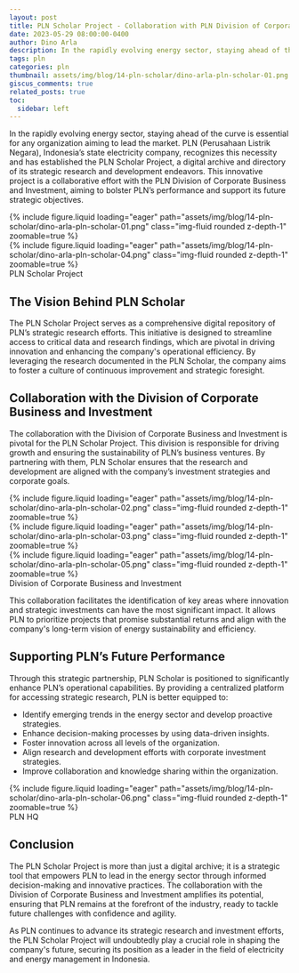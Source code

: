 ```yaml
---
layout: post
title: PLN Scholar Project - Collaboration with PLN Division of Corporate Business and Investment
date: 2023-05-29 08:00:00-0400
author: Dino Arla
description: In the rapidly evolving energy sector, staying ahead of the curve is essential for any organization aiming to lead the market. PLN (Perusahaan Listrik Negara), Indonesia’s state electricity company, recognizes this necessity and has established the PLN Scholar Project, a digital archive and directory of its strategic research and development endeavors.
tags: pln
categories: pln
thumbnail: assets/img/blog/14-pln-scholar/dino-arla-pln-scholar-01.png
giscus_comments: true
related_posts: true
toc:
  sidebar: left
---
```


In the rapidly evolving energy sector, staying ahead of the curve is essential for any organization aiming to lead the market. PLN (Perusahaan Listrik Negara), Indonesia’s state electricity company, recognizes this necessity and has established the PLN Scholar Project, a digital archive and directory of its strategic research and development endeavors. This innovative project is a collaborative effort with the PLN Division of Corporate Business and Investment, aiming to bolster PLN’s performance and support its future strategic objectives.

<div class="row mt-3">
    <div class="col-sm mt-3 mt-md-0">
        {% include figure.liquid loading="eager" path="assets/img/blog/14-pln-scholar/dino-arla-pln-scholar-01.png" class="img-fluid rounded z-depth-1" zoomable=true %}
    </div>
    <div class="col-sm mt-3 mt-md-0">
        {% include figure.liquid loading="eager" path="assets/img/blog/14-pln-scholar/dino-arla-pln-scholar-04.png" class="img-fluid rounded z-depth-1" zoomable=true %}
    </div>
</div>
<div class="caption">
   PLN Scholar Project
</div>

## The Vision Behind PLN Scholar
The PLN Scholar Project serves as a comprehensive digital repository of PLN’s strategic research efforts. This initiative is designed to streamline access to critical data and research findings, which are pivotal in driving innovation and enhancing the company's operational efficiency. By leveraging the research documented in the PLN Scholar, the company aims to foster a culture of continuous improvement and strategic foresight.

## Collaboration with the Division of Corporate Business and Investment
The collaboration with the Division of Corporate Business and Investment is pivotal for the PLN Scholar Project. This division is responsible for driving growth and ensuring the sustainability of PLN’s business ventures. By partnering with them, PLN Scholar ensures that the research and development are aligned with the company’s investment strategies and corporate goals.

<div class="row mt-3">
    <div class="col-sm mt-3 mt-md-0">
        {% include figure.liquid loading="eager" path="assets/img/blog/14-pln-scholar/dino-arla-pln-scholar-02.png" class="img-fluid rounded z-depth-1" zoomable=true %}
    </div>
    <div class="col-sm mt-3 mt-md-0">
        {% include figure.liquid loading="eager" path="assets/img/blog/14-pln-scholar/dino-arla-pln-scholar-03.png" class="img-fluid rounded z-depth-1" zoomable=true %}
    </div>
    <div class="col-sm mt-3 mt-md-0">
        {% include figure.liquid loading="eager" path="assets/img/blog/14-pln-scholar/dino-arla-pln-scholar-05.png" class="img-fluid rounded z-depth-1" zoomable=true %}
    </div>
</div>
<div class="caption">
   Division of Corporate Business and Investment
</div>

This collaboration facilitates the identification of key areas where innovation and strategic investments can have the most significant impact. It allows PLN to prioritize projects that promise substantial returns and align with the company's long-term vision of energy sustainability and efficiency.

## Supporting PLN’s Future Performance
Through this strategic partnership, PLN Scholar is positioned to significantly enhance PLN’s operational capabilities. By providing a centralized platform for accessing strategic research, PLN is better equipped to:
* Identify emerging trends in the energy sector and develop proactive strategies.
* Enhance decision-making processes by using data-driven insights.
* Foster innovation across all levels of the organization.
* Align research and development efforts with corporate investment strategies.
* Improve collaboration and knowledge sharing within the organization.

<div class="row mt-3">
    <div class="col-sm mt-3 mt-md-0">
        {% include figure.liquid loading="eager" path="assets/img/blog/14-pln-scholar/dino-arla-pln-scholar-06.png" class="img-fluid rounded z-depth-1" zoomable=true %}
    </div>
</div>
<div class="caption">
   PLN HQ
</div>

## Conclusion
The PLN Scholar Project is more than just a digital archive; it is a strategic tool that empowers PLN to lead in the energy sector through informed decision-making and innovative practices. The collaboration with the Division of Corporate Business and Investment amplifies its potential, ensuring that PLN remains at the forefront of the industry, ready to tackle future challenges with confidence and agility.

As PLN continues to advance its strategic research and investment efforts, the PLN Scholar Project will undoubtedly play a crucial role in shaping the company's future, securing its position as a leader in the field of electricity and energy management in Indonesia.